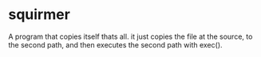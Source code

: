 # squirmer
A program that copies itself
thats all.
it just copies the file at the source, to the second path, and then executes the second path with exec().
